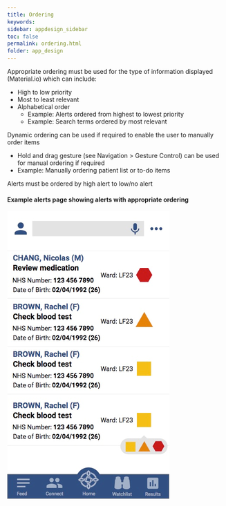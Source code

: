 ```yaml
---
title: Ordering 
keywords:
sidebar: appdesign_sidebar
toc: false
permalink: ordering.html
folder: app_design 
---
```


Appropriate ordering must be used for the type of information displayed (Material.io) which can include:
* High to low priority
* Most to least relevant
* Alphabetical order
   * Example: Alerts ordered from highest to lowest priority
   * Example: Search terms ordered by most relevant

Dynamic ordering can be used if required to enable the user to manually order items
* Hold and drag gesture (see Navigation > Gesture Control) can be used for manual ordering if required
* Example: Manually ordering patient list or to-do items

Alerts must be ordered by high alert to low/no alert

#### Example alerts page showing alerts with appropriate ordering

<img class="img-responsive img-thumbnail" src="/images/examples/design-standards-ordering-example.png">